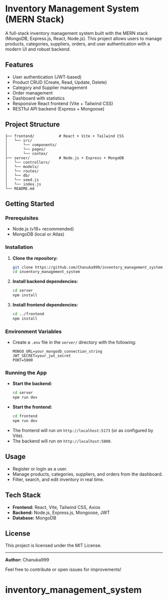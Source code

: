 # Inventory Management System (MERN Stack)

A full-stack inventory management system built with the MERN stack (MongoDB, Express.js, React, Node.js). This project allows users to manage products, categories, suppliers, orders, and user authentication with a modern UI and robust backend.

## Features

- User authentication (JWT-based)
- Product CRUD (Create, Read, Update, Delete)
- Category and Supplier management
- Order management
- Dashboard with statistics
- Responsive React frontend (Vite + Tailwind CSS)
- RESTful API backend (Express + Mongoose)

## Project Structure

```
├── frontend/           # React + Vite + Tailwind CSS
│   └── src/
│       └── components/
│       └── pages/
│       └── contex/
├── server/             # Node.js + Express + MongoDB
│   └── controllers/
│   └── models/
│   └── routes/
│   └── db/
│   └── seed.js
│   └── index.js
└── README.md
```

## Getting Started

### Prerequisites

- Node.js (v18+ recommended)
- MongoDB (local or Atlas)

### Installation

1. **Clone the repository:**
   ```bash
   git clone https://github.com/Chanuka999/inventory_management_system.git
   cd inventory_management_system
   ```
2. **Install backend dependencies:**
   ```bash
   cd server
   npm install
   ```
3. **Install frontend dependencies:**
   ```bash
   cd ../frontend
   npm install
   ```

### Environment Variables

- Create a `.env` file in the `server/` directory with the following:
  ```env
  MONGO_URL=your_mongodb_connection_string
  JWT_SECRET=your_jwt_secret
  PORT=5000
  ```

### Running the App

- **Start the backend:**
  ```bash
  cd server
  npm run dev
  ```
- **Start the frontend:**
  ```bash
  cd frontend
  npm run dev
  ```
- The frontend will run on `http://localhost:5173` (or as configured by Vite).
- The backend will run on `http://localhost:5000`.

## Usage

- Register or login as a user.
- Manage products, categories, suppliers, and orders from the dashboard.
- Filter, search, and edit inventory in real time.

## Tech Stack

- **Frontend:** React, Vite, Tailwind CSS, Axios
- **Backend:** Node.js, Express.js, Mongoose, JWT
- **Database:** MongoDB

## License

This project is licensed under the MIT License.

---

**Author:** Chanuka999

Feel free to contribute or open issues for improvements!

# inventory_management_system
